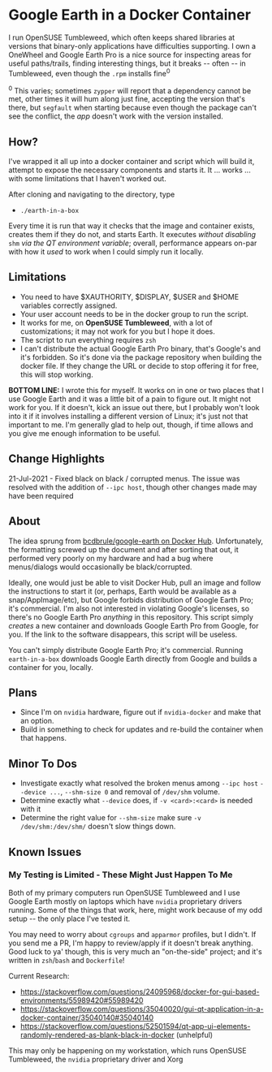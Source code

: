 # Google Earth in a Docker Container

I run OpenSUSE Tumbleweed, which often keeps shared libraries at versions that binary-only applications have difficulties supporting.  I own a OneWheel and Google Earth Pro is a nice source for inspecting areas for useful paths/trails, finding interesting things, but it breaks -- often -- in Tumbleweed, even though the `.rpm` installs fine<sup>0</sup>

<sup>0</sup> This varies; sometimes `zypper` will report that a dependency cannot be met, other times it will hum along just fine, accepting the version that's there, but `segfault` when starting because even though the package can't see the conflict, the *app* doesn't work with the version installed.

## How?

I've wrapped it all up into a docker container and script which will build it, attempt to expose the necessary components and starts it.  It ... works ... with some limitations that I haven't worked out.

After cloning and navigating to the directory, type
 - `./earth-in-a-box`

Every time it is run that way it checks that the image and container exists, creates them if they do not, and starts Earth.  It executes *without disabling* `shm` *via the QT environment variable*; overall, performance appears on-par with how it *used* to work when I could simply run it locally.

## Limitations

 - You need to have $XAUTHORITY, $DISPLAY, $USER and $HOME variables correctly assigned.  
 - Your user account needs to be in the docker group to run the script.
 - It works for me, on **OpenSUSE Tumbleweed**, with a lot of customizations; it may not work for you but I hope it does.
 - The script to run everything requires `zsh`
 - I can't distribute the actual Google Earth Pro binary, that's Google's and it's forbidden. So it's done via the package repository when building the docker file.  If they change the URL or decide to stop offering it for free, this will stop working.

**BOTTOM LINE:** I wrote this for myself.  It works on in one or two places that I use Google Earth and it was a little bit of a pain to figure out.  It might not work for you.  If it doesn't, kick an issue out there, but I probably won't look into it if it involves installing a different version of Linux; it's just not that important to me.  I'm generally glad to help out, though, if time allows and you give me enough information to be useful.

## Change Highlights

21-Jul-2021 - Fixed black on black / corrupted menus.  The issue was resolved with the addition of `--ipc host`, though other changes made may have been required

## About

The idea sprung from [bcdbrule/google-earth on Docker Hub](https://hub.docker.com/r/bvdbrule/google-earth).  Unfortunately, the formatting screwed up the document and after sorting that out, it performed very poorly on my hardware and had a bug where menus/dialogs would occasionally be black/corrupted.

Ideally, one would just be able to visit Docker Hub, pull an image and follow the instructions to start it (or, perhaps, Earth would be available as a snap/AppImage/etc), but Google forbids distribution of Google Earth Pro; it's commercial.  I'm also not interested in violating Google's licenses, so there's no Google Earth Pro *anything* in this repository.  This script simply *creates* a new container and downloads Google Earth Pro from Google, for you.  If the link to the software disappears, this script will be useless.

You can't simply distribute Google Earth Pro; it's commercial.  Running `earth-in-a-box` downloads Google Earth directly from Google and builds a container for you, locally.

## Plans

 - Since I'm on `nvidia` hardware, figure out if `nvidia-docker` and make that an option. 
 - Build in something to check for updates and re-build the container when that happens.

## Minor To Dos
 - Investigate exactly what resolved the broken menus among `--ipc host` `--device ...`, `--shm-size 0` and removal of `/dev/shm` volume.
 - Determine exactly what `--device` does, if `-v <card>:<card>` is needed with it
 - Determine the right value for `--shm-size` make sure `-v /dev/shm:/dev/shm/` doesn't slow things down.

## Known Issues

### My Testing is Limited - These Might Just Happen To Me

Both of my primary computers run OpenSUSE Tumbleweed and I use Google Earth mostly on laptops which have `nvidia` proprietary drivers running.  Some of the things that work, here, might work because of my odd setup -- the only place I've tested it.

You may need to worry about `cgroups` and `apparmor` profiles, but I didn't.  If you send me a PR, I'm happy to review/apply if it doesn't break anything.  Good luck to ya' though, this is very much an "on-the-side" project; and it's written in `zsh`/`bash` and `Dockerfile`!

Current Research:

 - https://stackoverflow.com/questions/24095968/docker-for-gui-based-environments/55989420#55989420
 - https://stackoverflow.com/questions/35040020/gui-qt-application-in-a-docker-container/35040140#35040140
 - https://stackoverflow.com/questions/52501594/qt-app-ui-elements-randomly-rendered-as-blank-black-in-docker (unhelpful)


This may only be happening on my workstation, which runs OpenSUSE Tumbleweed, the `nvidia` proprietary driver and Xorg